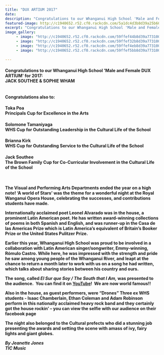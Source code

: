 ```yaml
---
title: "DUX ARTIUM 2017"
date: 
description: "Congratulations to our Whanganui High School 'Male and Female DUX ARTIUM' for 2017:  JACK SOUTHEE & SOPHIE WHAM..."
featured-image: http://c1940652.r52.cf0.rackcdn.com/5a1dc4d3b8d39a25b6000a9a/DUX-Jack--Sophie-with-green-surround.jpg
excerpt: "Congratulations to our Whanganui High School 'Male and Female Dux Artium' for 2017:  JACK SOUTHEE & SOPHIE WHAM"
image_gallery:
     - image: "http://c1940652.r52.cf0.rackcdn.com/59ffef44b8d39a7731000735/Sophie-Wham.jpg"
     - image: "http://c1940652.r52.cf0.rackcdn.com/59ffef32b8d39a7731000733/Untitled-1.jpg"
     - image: "http://c1940652.r52.cf0.rackcdn.com/59ffef4eb8d39a7731000737/Principal-award-for-excellence.jpg"
     - image: "http://c1940652.r52.cf0.rackcdn.com/59ffef5bb8d39a7731000739/group-of-cultural-winners.jpg"
    
---
```


<h4>Congratulations to our Whanganui High School 'Male and Female DUX ARTIUM' for 2017:<br />JACK SOUTHEE &amp; SOPHIE WHAM</h4>
<p><strong><br />Congratulations also to:</strong></p>
<h4>Toka Poa<br />Principals Cup for Excellence in the Arts</h4>
<h4><span>Solomone Tamaniyaga&nbsp;</span><br /><span>WHS Cup for&nbsp;</span>Outstanding Leadership in the Cultural Life of the School</h4>
<h4><span>Brianna Kirk<br /></span><span>WHS Cup for&nbsp;</span>Outstanding Service to the Cultural Life of the School</h4>
<h4><span>Jack Southee<br /></span>The Brown Family Cup for Co-Curricular Involvement in the Cultural Life of the School</h4>
<p>&nbsp;</p>
<p><strong>The Visual and Performing Arts Departments ended the year on a high note! &lsquo;A world of Stars&rsquo; was the theme for a wonderful night at the Royal Wanganui Opera House, celebrating the successes, and contributions students have made.</strong></p>
<p><strong>Internationally acclaimed poet Leonel Alvarado was in the house, a prominent Latin American poet. He has written award-winning collections of poems in both Spanish and English, and was runner-up in the Casa de las Americas Prize which is Latin America&rsquo;s equivalent of Britain&rsquo;s Booker Prize or the United States Pulitzer Prize. &nbsp;</strong></p>
<p><strong>Earlier this year, Whanganui High School was proud to be involved in a collaboration with Latin American singer/songwriter, Emmy-winning, R&oacute;mulo Castro. While here, he was impressed with the strength and pride he saw among young people of the Whanganui River, and leapt at the chance to return a month later to work with us on a song he had written, which talks about sharing stories between his country and ours.</strong></p>
<p><strong>The song, called <em>El Sur que Soy / The South that I Am,</em> was presented to the audience.<em> </em>&nbsp;You can find it on <a href="https://www.youtube.com/watch?v=lIsD228bbNM">YouTube</a>!&nbsp; We are now world famous!!</strong></p>
<p><strong>Also in the house, as guest performers, were &ldquo;Drones&rdquo; Three ex WHS students - Isaac Chamberlain, Ethan Coleman and Adam Robinson perform in this nationally acclaimed heavy rock band and they certainly got the house rockin&rsquo; &ndash; you can view the selfie with our audience on their facebook page</strong></p>
<p><strong>The night also belonged to the Cultural prefects who did a stunning job presenting the awards and setting the scene with amass of ivy, fairy lights and giant globes.</strong></p>
<p><em><strong>By Jeanette Jones</strong></em><br /><em><strong>TIC Music</strong></em></p>

